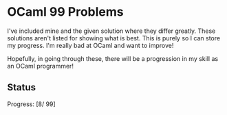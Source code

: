 # OCaml 99 Problems

I've included mine and the given solution where they differ greatly. These solutions aren't listed for showing what is best. This is purely so I can store my progress. I'm really bad at OCaml and want to improve!

Hopefully, in going through these, there will be a progression in my skill as an OCaml programmer! 

## Status

Progress: [8/ 99]
